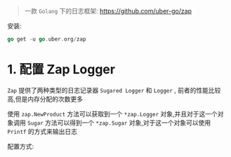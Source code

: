> 一款 `Golang` 下的日志框架: https://github.com/uber-go/zap

安装:
```go
go get -u go.uber.org/zap
```

# 1. 配置 Zap Logger

`Zap` 提供了两种类型的日志记录器  `Sugared Logger` 和 `Logger`  , 前者的性能比较高,但是内存分配的次数更多

使用 `zap.NewProduct` 方法可以获取到一个 `*zap.Logger` 对象,并且对于这一个对象调用 `Sugar` 方法可以得到一个 `*zap.Sugar` 对象,对于这一个对象可以使用 `Printf` 的方式来输出日志

配置方式: